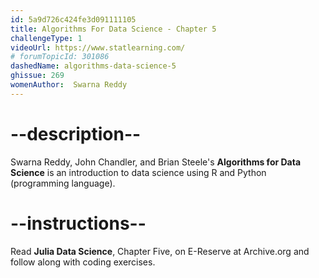 ```yaml
---
id: 5a9d726c424fe3d091111105
title: Algorithms For Data Science - Chapter 5
challengeType: 1
videoUrl: https://www.statlearning.com/
# forumTopicId: 301086
dashedName: algorithms-data-science-5
ghissue: 269
womenAuthor:  Swarna Reddy
---
```


# --description--

Swarna Reddy, John Chandler, and Brian Steele's __Algorithms for Data Science__ is an introduction to data science using R and Python (programming language).

# --instructions--

Read __Julia Data Science__, Chapter Five, on E-Reserve at Archive.org and follow along with coding exercises. 